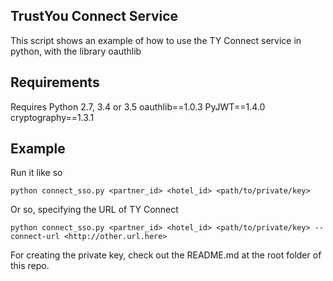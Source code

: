 TrustYou Connect Service
------------------------
This script shows an example of how to use the TY Connect service in python, with the
library oauthlib

Requirements
------------

Requires Python 2.7, 3.4 or 3.5
oauthlib==1.0.3
PyJWT==1.4.0
cryptography==1.3.1

Example
-------
Run it like so

```
python connect_sso.py <partner_id> <hotel_id> <path/to/private/key>
```


Or so, specifying the URL of TY Connect

```
python connect_sso.py <partner_id> <hotel_id> <path/to/private/key> --connect-url <http://other.url.here>
```

For creating the private key, check out the README.md at the root folder of this repo.
